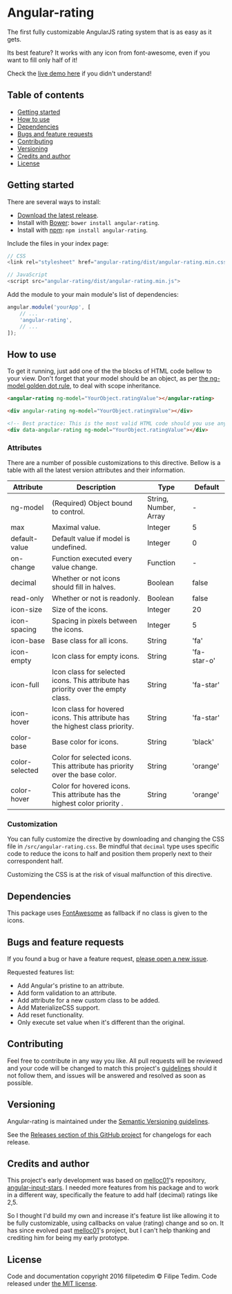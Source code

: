 # Angular-rating
The first fully customizable AngularJS rating system that is as easy as it gets.

Its best feature? It works with any icon from font-awesome, even if you want to fill only half of it!

Check the [live demo here](https://jsfiddle.net/filipetedim/0595783t/) if you didn't understand!

## Table of contents

* [Getting started](#getting-started)
* [How to use](#how-to-use)
* [Dependencies](#dependencies)
* [Bugs and feature requests](#bugs-and-feature-requests)
* [Contributing](#contributing)
* [Versioning](#versioning)
* [Credits and author](#credits-and-author)
* [License](#license)

## Getting started

There are several ways to install:

* [Download the latest release](https://github.com/filipetedim/angular-rating/archive/master.zip).
* Install with [Bower](http://bower.io): `bower install angular-rating`.
* Install with [npm](https://www.npmjs.com): `npm install angular-rating`.

Include the files in your index page:
```javascript
// CSS
<link rel="stylesheet" href="angular-rating/dist/angular-rating.min.css">

// JavaScript
<script src="angular-rating/dist/angular-rating.min.js">
```

Add the module to your main module's list of dependencies:
```javascript
angular.module('yourApp', [
	// ...
	'angular-rating',
	// ...
]);
```

## How to use

To get it running, just add one of the the blocks of HTML code bellow to your view. Don't forget that your model should be an object, as per [the ng-model golden dot rule](http://stackoverflow.com/questions/17606936/angularjs-dot-in-ng-model), to deal with scope inheritance.
```html
<angular-rating ng-model="YourObject.ratingValue"></angular-rating>

<div angular-rating ng-model="YourObject.ratingValue"></div>

<!-- Best practice: This is the most valid HTML code should you use any validation tool. -->
<div data-angular-rating ng-model="YourObject.ratingValue"></div>
```

### Attributes

There are a number of possible customizations to this directive. Bellow is a table with all the latest version attributes and their information.

| Attribute | Description | Type | Default |
|---|---|---|---|
| ng-model | (Required) Object  bound to control. | String, Number, Array | - |
| max | Maximal value. | Integer | 5 |
| default-value | Default value if model is undefined. | Integer | 0 |
| on-change | Function executed every value change. | Function | - |
| decimal | Whether or not icons should fill in halves.  | Boolean | false |
| read-only | Whether or not is readonly. | Boolean | false |
| icon-size | Size of the icons. | Integer | 20 |
| icon-spacing | Spacing in pixels between the icons. | Integer | 5 |
| icon-base | Base class for all icons. | String | 'fa' |
| icon-empty | Icon class for empty icons. | String | 'fa-star-o' |
| icon-full | Icon class for selected icons. This attribute has priority over the empty class.  | String | 'fa-star' |
| icon-hover | Icon class for hovered icons. This attribute has the highest class priority. | String | 'fa-star' |
| color-base | Base color for icons. | String | 'black' |
| color-selected | Color for selected icons. This attribute has priority over the base color. | String | 'orange' |
| color-hover | Color for hovered icons. This attribute has the highest color priority . | String | 'orange' |

### Customization

You can fully customize the directive by downloading and changing the CSS file in `/src/angular-rating.css`. Be mindful that `decimal` type uses specific code to reduce the icons to half and position them properly next to their correspondent half. 

Customizing the CSS is at the risk of visual malfunction of this directive.

## Dependencies

This package uses [FontAwesome](http://fontawesome.io/) as fallback if no class is given to the icons.

## Bugs and feature requests

If you found a bug or have a feature request, [please open a new issue](https://github.com/filipetedim/angular-rating/issues/new).

Requested features list:
* Add Angular's pristine to an attribute.
* Add form validation to an attribute.
* Add attribute for a new custom class to be added.
* Add MaterializeCSS support.
* Add reset functionality.
* Only execute set value when it's different than the original.

## Contributing

Feel free to contribute in any way you like. All pull requests will be reviewed and your code will be changed to match this project's [guidelines](https://github.com/filipetedim/angular-rating/blob/master/GUIDELINES.md) should it not follow them, and issues will be answered and resolved as soon as possible.

## Versioning

Angular-rating is maintained under the [Semantic Versioning guidelines](http://semver.org/).

See the [Releases section of this GitHub project](https://github.com/filipetedim/angular-rating/releases/) for changelogs for each release.

## Credits and author

This project's early development was based on [melloc01](https://github.com/melloc01)'s repository, [angular-input-stars](https://github.com/melloc01/angular-input-stars/). I needed more features from his package and to work in a different way, specifically the feature to add half (decimal) ratings like 2,5. 

So I thought I'd build my own and increase it's feature list like allowing it to be fully customizable, using callbacks on value (rating) change and so on. It has since evolved past [melloc01](https://github.com/melloc01)'s project, but I can't help thanking and crediting him for being my early prototype.

## License

Code and documentation copyright 2016 filipetedim © Filipe Tedim. Code released under [the MIT license](https://github.com/filipetedim/angular-rating/blob/master/LICENSE).
